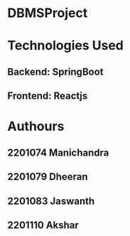 # DBMSProject

# Technologies Used

## Backend: SpringBoot

## Frontend: Reactjs

# Authours

## 2201074 Manichandra

## 2201079 Dheeran

## 2201083 Jaswanth

## 2201110 Akshar
